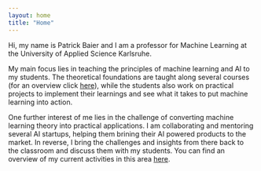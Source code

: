 ```yaml
---
layout: home
title: "Home"
---
```


Hi, my name is Patrick Baier and I am a professor for Machine Learning at the University of Applied Science Karlsruhe.

My main focus lies in teaching the principles of machine learning and AI to my students. The theoretical foundations are taught along several courses 
(for an overview click [here](https://pabair.github.io/courses.html)), while the students also work on practical projects to implement their learnings and see what it takes to put machine learning into action. 

One further interest of me lies in the challenge of converting machine learning theory into practical applications. I am collaborating and mentoring several AI startups, helping them brining their AI powered products to the market. In reverse, I bring the challenges and insights from there back to the classroom and discuss them with my students.
You can find an overview of my current activities in this area [here](https://pabair.github.io/startups.html). 
